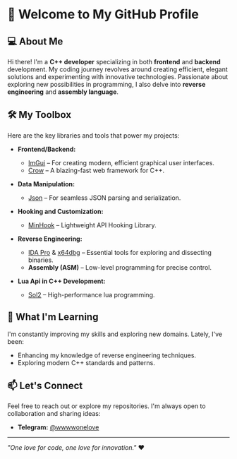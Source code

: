 # 👋 Welcome to My GitHub Profile

## 💻 About Me
Hi there! I'm a **C++ developer** specializing in both **frontend** and **backend** development. My coding journey revolves around creating efficient, elegant solutions and experimenting with innovative technologies. Passionate about exploring new possibilities in programming, I also delve into **reverse engineering** and **assembly language**.

## 🛠️ My Toolbox
Here are the key libraries and tools that power my projects:

- **Frontend/Backend:**
  - [ImGui](https://github.com/ocornut/imgui) – For creating modern, efficient graphical user interfaces.
  - [Crow](https://github.com/CrowCpp/Crow) – A blazing-fast web framework for C++.

- **Data Manipulation:**
  - [Json](https://github.com/nlohmann/json) – For seamless JSON parsing and serialization.

- **Hooking and Customization:**
  - [MinHook](https://github.com/TsudaKageyu/minhook) – Lightweight API Hooking Library.

- **Reverse Engineering:**
  - [IDA Pro](https://hex-rays.com/ida-pro/) & [x64dbg](https://x64dbg.com/) – Essential tools for exploring and dissecting binaries.
  - **Assembly (ASM)** – Low-level programming for precise control.

- **Lua Api in C++ Development:**
  - [Sol2](https://github.com/ThePhD/sol2) – High-performance lua programming.

## 🌱 What I'm Learning
I'm constantly improving my skills and exploring new domains. Lately, I've been:
- Enhancing my knowledge of reverse engineering techniques.
- Exploring modern C++ standards and patterns.

## 📫 Let's Connect
Feel free to reach out or explore my repositories. I'm always open to collaboration and sharing ideas:
- **Telegram:** [@wwwwonelove](mailto:@wwwwonelove)

---

*"One love for code, one love for innovation."* ❤️

